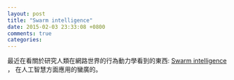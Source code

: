 ```yaml
---
layout: post
title: "Swarm intelligence"
date: 2015-02-03 23:33:08 +0800
comments: true
categories: 
---
```


<!-- more -->

最近在看關於研究人類在網路世界的行為動力學看到的東西: [Swarm intelligence] ， 在人工智慧方面應用的蠻廣的。

[Swarm intelligence]:http://en.wikipedia.org/wiki/Swarm_intelligence